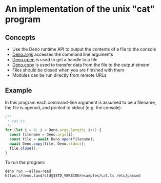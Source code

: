 <!-- L1..1
# An implementation of the unix "cat" program
-->

# An implementation of the unix "cat" program

<!-- L3..3
## Concepts
-->

## Concepts

<!-- L5..13
- Use the Deno runtime API to output the contents of a file to the console
- [Deno.args](https://doc.deno.land/builtin/stable#Deno.args) accesses the
  command line arguments
- [Deno.open](https://doc.deno.land/builtin/stable#Deno.open) is used to get a
  handle to a file
- [Deno.copy](https://doc.deno.land/builtin/stable#Deno.copy) is used to
  transfer data from the file to the output stream
- Files should be closed when you are finished with them
- Modules can be run directly from remote URLs
-->

- Use the Deno runtime API to output the contents of a file to the console
- [Deno.args](https://doc.deno.land/builtin/stable#Deno.args) accesses the
  command line arguments
- [Deno.open](https://doc.deno.land/builtin/stable#Deno.open) is used to get a
  handle to a file
- [Deno.copy](https://doc.deno.land/builtin/stable#Deno.copy) is used to
  transfer data from the file to the output stream
- Files should be closed when you are finished with them
- Modules can be run directly from remote URLs

<!-- L15..15
## Example
-->

## Example

<!-- L17..18
In this program each command-line argument is assumed to be a filename, the file
is opened, and printed to stdout (e.g. the console).
-->

In this program each command-line argument is assumed to be a filename, the file
is opened, and printed to stdout (e.g. the console).

<!-- L20..30
```ts
/**
 * cat.ts
 */
for (let i = 0; i < Deno.args.length; i++) {
  const filename = Deno.args[i];
  const file = await Deno.open(filename);
  await Deno.copy(file, Deno.stdout);
  file.close();
}
```
-->

```ts
/**
 * cat.ts
 */
for (let i = 0; i < Deno.args.length; i++) {
  const filename = Deno.args[i];
  const file = await Deno.open(filename);
  await Deno.copy(file, Deno.stdout);
  file.close();
}
```

<!-- L32..32
To run the program:
-->

To run the program:

<!-- L34..36
```shell
deno run --allow-read https://deno.land/std@$STD_VERSION/examples/cat.ts /etc/passwd
```
-->

```shell
deno run --allow-read https://deno.land/std@$STD_VERSION/examples/cat.ts /etc/passwd
```
